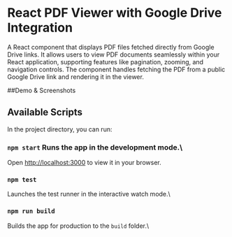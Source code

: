 # React PDF Viewer with Google Drive Integration

A React component that displays PDF files fetched directly from Google Drive links. It allows users to view PDF documents seamlessly within your React application, supporting features like pagination, zooming, and navigation controls. The component handles fetching the PDF from a public Google Drive link and rendering it in the viewer.

##Demo & Screenshots
## Available Scripts

In the project directory, you can run:
### `npm start` Runs the app in the development mode.\
Open [http://localhost:3000](http://localhost:3000) to view it in your browser.

### `npm test`
Launches the test runner in the interactive watch mode.\

### `npm run build`
Builds the app for production to the `build` folder.\

